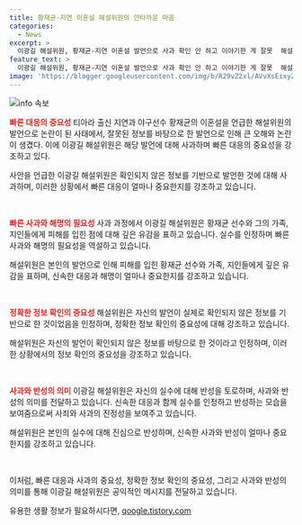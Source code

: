```yaml
---
title: 황재균·지연 이혼설 해설위원의 안타까운 마음
categories:
  - News
excerpt: >
  이광길 해설위원, 황재균-지연 이혼설 발언으로 사과 확인 안 하고 이야기한 게 잘못  해설위원 이광길이 야구선수 황재균과 가수 지연의 이혼설을 언급한 후 논란이 되자 사과의 뜻을 밝혔다. 이해설위원은 확인 안 하고 이야기한 게 잘못이라며, 황재균에게 전화를 해 사과를 했고, 이혼설에 대해 사실이 아니라고 밝혔다. 이러한 발언은 사실이 아닌데도 미안하다는 사과와 함께, 잘못된 정보를 전달한 것에 대한 사과가 포함돼 있다.
feature_text: >
  이광길 해설위원, 황재균-지연 이혼설 발언으로 사과 확인 안 하고 이야기한 게 잘못  해설위원 이광길이 야구선수 황재균과 가수 지연의 이혼설을 언급한 후 논란이 되자 사과의 뜻을 밝혔다. 이해설위원은 확인 안 하고 이야기한 게 잘못이라며, 황재균에게 전화를 해 사과를 했고, 이혼설에 대해 사실이 아니라고 밝혔다. 이러한 발언은 사실이 아닌데도 미안하다는 사과와 함께, 잘못된 정보를 전달한 것에 대한 사과가 포함돼 있다.
image: 'https://blogger.googleusercontent.com/img/b/R29vZ2xl/AVvXsEixyZcFfHzMRdzZMjFBmAUKJYCLCGyLL1o632UiGVXcaFdKo_bkvkuCioo0uUKlGfBVcT3P84aROyZIXSBEx3Aw5nCQ3pTgDom1WDC4m8eifvWiAmWEEVb4x6G_l8C0QH225ldMjyaFvpxGEBGNO37VmDTDMHGhJPq73UglMfDca1-0aw/s1600/blogspot.png'
---
```


<p><img src="https://blogger.googleusercontent.com/img/b/R29vZ2xl/AVvXsEixyZcFfHzMRdzZMjFBmAUKJYCLCGyLL1o632UiGVXcaFdKo_bkvkuCioo0uUKlGfBVcT3P84aROyZIXSBEx3Aw5nCQ3pTgDom1WDC4m8eifvWiAmWEEVb4x6G_l8C0QH225ldMjyaFvpxGEBGNO37VmDTDMHGhJPq73UglMfDca1-0aw/s1600/blogspot.png" alt="info 속보" /></p>

<p><b><span style="color: #ee2323;">빠른 대응의 중요성</span></b>
티아라 출신 지연과 야구선수 황재균의 이혼설을 언급한 해설위원의 발언으로 논란이 된 사태에서, 잘못된 정보를 바탕으로 한 발언으로 인해 큰 오해와 논란이 생겼다. 이에 이광길 해설위원은 해당 발언에 대해 사과하며 빠른 대응의 중요성을 강조하고 있다.</p>

<p>사안을 언급한 이광길 해설위원은 확인되지 않은 정보를 기반으로 발언한 것에 대해 사과하며, 이러한 상황에서 빠른 대응이 얼마나 중요한지를 강조하고 있습니다.</p>

<p data-ke-size="size16">&nbsp;</p>

<p><b><span style="color: #ee2323;">빠른 사과와 해명의 필요성</span></b>
사과 과정에서 이광길 해설위원은 황재균 선수와 그의 가족, 지인들에게 피해를 입힌 점에 대해 깊은 유감을 표하고 있습니다. 실수를 인정하며 빠른 사과와 해명의 필요성을 역설하고 있습니다.</p>

<p>해설위원은 본인의 발언으로 인해 피해를 입힌 황재균 선수와 가족, 지인들에게 깊은 유감을 표하며, 신속한 대응과 해명이 얼마나 중요한지를 강조하고 있습니다.</p>

<p data-ke-size="size16">&nbsp;</p>

<p><b><span style="color: #ee2323;">정확한 정보 확인의 중요성</span></b>
해설위원은 자신의 발언이 실제로 확인되지 않은 정보를 기반으로 한 것이었음을 인정하며, 정확한 정보 확인의 중요성에 대해 강조하고 있습니다.</p>

<p>해설위원은 자신의 발언이 확인되지 않은 정보를 바탕으로 한 것이라고 인정하며, 이러한 상황에서의 정보 확인의 중요성을 강조하고 있습니다.</p>

<p data-ke-size="size16">&nbsp;</p>

<p><b><span style="color: #ee2323;">사과와 반성의 의미</span></b>
이광길 해설위원은 자신의 실수에 대해 반성을 토로하며, 사과와 반성의 의미를 전달하고 있습니다. 신속한 대응과 함께 실수를 인정하고 반성하는 모습을 보여줌으로써 사죄와 사과의 진정성을 보여주고 있습니다.</p>

<p>해설위원은 본인의 실수에 대해 진심으로 반성하며, 신속한 사과와 반성이 얼마나 중요한지를 강조하고 있습니다.</p>

<p data-ke-size="size16">&nbsp;</p>

<p>이처럼, 빠른 대응과 사과의 중요성, 정확한 정보 확인의 중요성, 그리고 사과와 반성의 의미를 통해 이광길 해설위원은 공익적인 메시지를 전달하고 있습니다.</p>
유용한 생활 정보가 필요하시다면, <a href="https://qoogle.tistory.com" rel="dofollow">qoogle.tistory.com</a>



